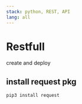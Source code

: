 ```yaml
---
stack: python, REST, API
lang: all
---
```


# Restfull 
create and deploy

## install request pkg
```
pip3 install request
```